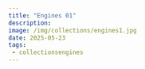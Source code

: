 ```yaml
---
title: "Engines 01"
description: 
image: /img/collections/engines1.jpg
date: 2025-05-23
tags: 
 - collectionsengines
---
```


